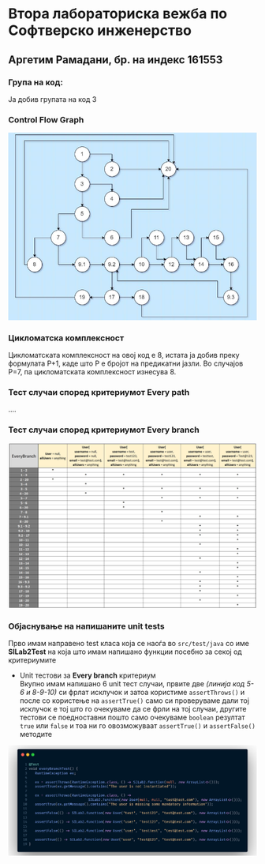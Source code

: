 # Втора лабораториска вежба по Софтверско инженерство

## Аргетим Рамадани, бр. на индекс 161553

### Група на код: 

Ја добив групата на код 3

###  Control Flow Graph

![Control Flow Graph Image](img/CFG2.JPG "Control Flow Graph")

### Цикломатска комплексност

Цикломатската комплексност на овој код е 8, истата ја добив преку формулата P+1, каде што P е бројот на предикатни јазли. Во случајoв P=7, па цикломатската комплексност изнесува 8.

### Тест случаи според критериумот  Every path 

....

### Тест случаи според критериумот Every branch

![Every Branch Tests Image](img/EveryBranchTests.JPG "Every Branch Tests")

### Објаснување на напишаните unit tests
Прво имам направено test класа која се наоѓа во `src/test/java` со име **SILab2Test** на која што имам напишано функции посебно за секој од критериумите

- Unit тестови за **Every branch** критериум  
Вкупно имам напишано 6 unit тест случаи, првите две *(линија код 5-6 и 8-9-10)* си фрлат исклучок и затоа користиме `assertThrows()`
и после со користење на `assertTrue()` само си проверуваме дали тој исклучок е тој што го очекуваме да се фрли на тој случаи, другите тестови се поедноставни
пошто само очекуваме `boolean` резултат `true` или `false` и тоа ни го овозможуваат `assertTrue()` и `assertFalse()` методите

![everyBranchTest() code snippet](img/everyBranchTestCode_Snippet1.png "everyBranchTest() code snippet")
